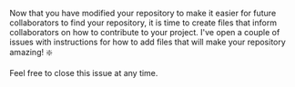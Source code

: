 Now that you have modified your repository to make it easier for future collaborators to find your repository, it is time to create files that inform collaborators on how to contribute to your project. I've open a couple of issues with instructions for how to add files that will make your repository amazing! :sparkle:

Feel free to close this issue at any time.
